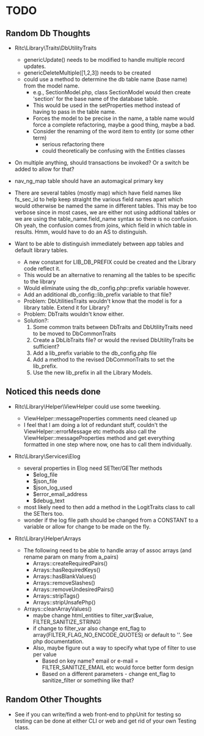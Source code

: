 # TODO

## Random Db Thoughts

* Ritc\Library\Traits\DbUtilityTraits
    - genericUpdate() needs to be modified to handle multiple record updates.
    - genericDeleteMultiple([1,2,3]) needs to be created
    - could use a method to determine the db table name (base name) from the model name.
        * e.g., SectionModel.php, class SectionModel would then create 'section' for the base name of the
          database table. 
        * This would be used in the setProperties method instead of having to pass in the table name. 
        * Forces the model to be precise in the name, a table name would force a complete refactoring, 
          maybe a good thing, maybe a bad. 
        * Consider the renaming of the word item to entity (or some other term)
          - serious refactoring there
          - could theoretically be confusing with the Entities classes

* On multiple anything, should transactions be invoked? Or a switch be added to allow for that?

* nav_ng_map table should have an automagical primary key

* There are several tables (mostly map) which have field names like fs_sec_id to help keep straight
  the various field names apart which would otherwise be named the same in different tables.
  This may be too verbose since in most cases, we are either not using addtional tables
  or we are using the table_name.field_name syntax so there is no confusion. Oh yeah, the confusion
  comes from joins, which field in which table in results. Hmm, would have to do an AS to distinguish.

* Want to be able to distinguish immediately between app tables and default library tables.
    - A new constant for LIB_DB_PREFIX could be created and the Library code reflect it. 
    - This would be an alternative to renaming all the tables to be specific to the library
    - Would eliminate using the db_config.php::prefix variable however. 
    - Add an additional db_config::lib_prefix variable to that file?
    - Problem: DbUtilitiesTraits wouldn't know that the model is for a library table. Extend it for Library?
    - Problem: DbTraits wouldn't know either.
    - Solution?:
        1. Some common traits between DbTraits and DbUtilityTraits need to be moved to DbCommonTraits
        2. Create a DbLibTraits file? or would the revised DbUtilityTraits be sufficient?
        3. Add a lib_prefix variable to the db_config.php file
        4. Add a method to the revised DbCommonTraits to set the lib_prefix.
        5. Use the new lib_prefix in all the Library Models.
  
 
## Noticed this needs done

* Ritc\Library\Helper\ViewHelper could use some tweeking.
    - ViewHelper::messageProperties comments need cleaned up
    - I feel that I am doing a lot of redundant stuff, couldn't the ViewHelper::errorMessage etc
      methods also call the ViewHelper::messageProperties method and get everything formatted in one
      step where now, one has to call them individually. 

* Ritc\Library\Services\Elog
    - several properties in Elog need SETter/GETter methods
        * $elog_file
        * $json_file
        * $json_log_used
        * $error_email_address
        * $debug_text
    - most likely need to then add a method in the LogitTraits class to call the SETters too.
    - wonder if the log file path should be changed from a CONSTANT to a variable or allow for change
      to be made on the fly.
      
* Ritc\Library\Helper\Arrays
    - The following need to be able to handle array of assoc arrays (and rename param on many from a_pairs)
        - Arrays::createRequiredPairs()
        - Arrays::hasRequiredKeys()
        - Arrays::hasBlankValues()
        - Arrays::removeSlashes()
        - Arrays::removeUndesiredPairs()
        - Arrays::stripTags()
        - Arrays::stripUnsafePhp()
    - Arrays::cleanArrayValues() 
        - maybe change html_entities to filter_var($value, FILTER_SANITIZE_STRING)
        - if change to filter_var also change ent_flag to array(FILTER_FLAG_NO_ENCODE_QUOTES) or default to ''. See php documentation.
        - Also, maybe figure out a way to specify what type of filter to use per value
          * Based on key name? email or e-mail = FILTER_SANITIZE_EMAIL etc would force better form design
          * Based on a different parameters - change ent_flag to sanitize_filter or something like that?
      
## Random Other Thoughts

* See if you can write/find a web front-end to phpUnit for testing so testing can be
  done at either CLI or web and get rid of your own Testing class.
        
